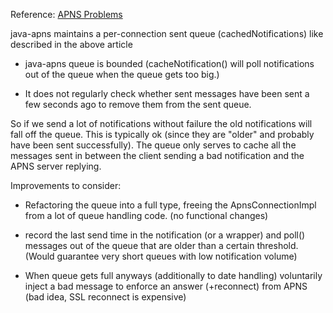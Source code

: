 Reference: [APNS Problems](http://redth.codes/the-problem-with-apples-push-notification-ser/)

java-apns maintains a per-connection sent queue (cachedNotifications) like described in the above article

   * java-apns queue is bounded (cacheNotification() will poll notifications out of the queue when the queue gets too big.)

   * It does not regularly check whether sent messages have been sent a few seconds ago to remove them from the sent queue.

So if we send a lot of notifications without failure the old notifications will fall off the queue. This is typically ok (since they are "older" and probably have been sent successfully). The queue only serves to cache all the messages sent in between the client sending a bad notification and the APNS server replying.

Improvements to consider:

  * Refactoring the queue into a full type, freeing the ApnsConnectionImpl from a lot of queue handling code. (no functional changes)

  * record the last send time in the notification (or a wrapper) and poll() messages out of the queue that are older than a certain threshold. (Would guarantee very short queues with low notification volume)

  * When queue gets full anyways (additionally to date handling) voluntarily inject a bad message to enforce an answer (+reconnect) from APNS (bad idea, SSL reconnect is expensive)
